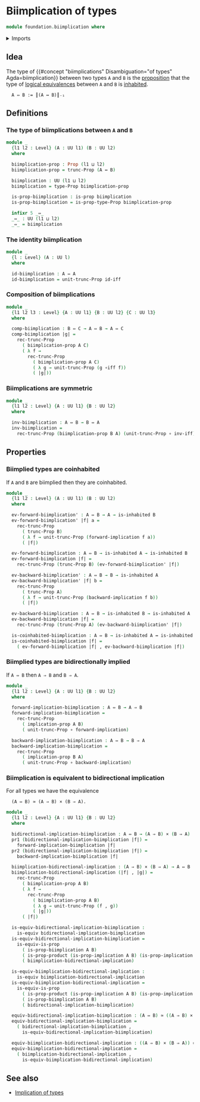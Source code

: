 # Biimplication of types

```agda
module foundation.biimplication where
```

<details><summary>Imports</summary>

```agda
open import foundation.decidable-types
open import foundation.dependent-pair-types
open import foundation.implication
open import foundation.inhabited-types
open import foundation.logical-equivalences
open import foundation.propositional-truncations
open import foundation.universe-levels

open import foundation-core.cartesian-product-types
open import foundation-core.coproduct-types
open import foundation-core.decidable-propositions
open import foundation-core.empty-types
open import foundation-core.equivalences
open import foundation-core.function-types
open import foundation-core.propositions
```

</details>

## Idea

The type of
{{#concept "biimplications" Disambiguation="of types" Agda=biimplication}}
between two types `A` and `B` is the
[proposition](foundation-core.propositions.md) that the type of
[logical equivalences](foundation.logical-equivalences.md) between `A` and `B`
is [inhabited](foundation.inhabited-types.md).

```text
  A ⇔ B := ║(A ↔ B)║₋₁
```

## Definitions

### The type of biimplications between `A` and `B`

```agda
module _
  {l1 l2 : Level} (A : UU l1) (B : UU l2)
  where

  biimplication-prop : Prop (l1 ⊔ l2)
  biimplication-prop = trunc-Prop (A ↔ B)

  biimplication : UU (l1 ⊔ l2)
  biimplication = type-Prop biimplication-prop

  is-prop-biimplication : is-prop biimplication
  is-prop-biimplication = is-prop-type-Prop biimplication-prop

  infixr 5 _⇔_
  _⇔_ : UU (l1 ⊔ l2)
  _⇔_ = biimplication
```

### The identity biimplication

```agda
module _
  {l : Level} (A : UU l)
  where

  id-biimplication : A ⇔ A
  id-biimplication = unit-trunc-Prop id-iff
```

### Composition of biimplications

```agda
module _
  {l1 l2 l3 : Level} {A : UU l1} {B : UU l2} {C : UU l3}
  where

  comp-biimplication : B ⇔ C → A ⇔ B → A ⇔ C
  comp-biimplication |g| =
    rec-trunc-Prop
      ( biimplication-prop A C)
      ( λ f →
        rec-trunc-Prop
          ( biimplication-prop A C)
          ( λ g → unit-trunc-Prop (g ∘iff f))
          ( |g|))
```

### Biimplications are symmetric

```agda
module _
  {l1 l2 : Level} {A : UU l1} {B : UU l2}
  where

  inv-biimplication : A ⇔ B → B ⇔ A
  inv-biimplication =
    rec-trunc-Prop (biimplication-prop B A) (unit-trunc-Prop ∘ inv-iff)
```

## Properties

### Biimplied types are coinhabited

If `A` and `B` are biimplied then they are coinhabited.

```agda
module _
  {l1 l2 : Level} (A : UU l1) (B : UU l2)
  where

  ev-forward-biimplication' : A ⇔ B → A → is-inhabited B
  ev-forward-biimplication' |f| a =
    rec-trunc-Prop
      ( trunc-Prop B)
      ( λ f → unit-trunc-Prop (forward-implication f a))
      ( |f|)

  ev-forward-biimplication : A ⇔ B → is-inhabited A → is-inhabited B
  ev-forward-biimplication |f| =
    rec-trunc-Prop (trunc-Prop B) (ev-forward-biimplication' |f|)

  ev-backward-biimplication' : A ⇔ B → B → is-inhabited A
  ev-backward-biimplication' |f| b =
    rec-trunc-Prop
      ( trunc-Prop A)
      ( λ f → unit-trunc-Prop (backward-implication f b))
      ( |f|)

  ev-backward-biimplication : A ⇔ B → is-inhabited B → is-inhabited A
  ev-backward-biimplication |f| =
    rec-trunc-Prop (trunc-Prop A) (ev-backward-biimplication' |f|)

  is-coinhabited-biimplication : A ⇔ B → is-inhabited A ↔ is-inhabited B
  is-coinhabited-biimplication |f| =
    ( ev-forward-biimplication |f| , ev-backward-biimplication |f|)
```

### Biimplied types are bidirectionally implied

If `A ⇔ B` then `A ⇒ B` and `B ⇒ A`.

```agda
module _
  {l1 l2 : Level} {A : UU l1} {B : UU l2}
  where

  forward-implication-biimplication : A ⇔ B → A ⇒ B
  forward-implication-biimplication =
    rec-trunc-Prop
      ( implication-prop A B)
      ( unit-trunc-Prop ∘ forward-implication)

  backward-implication-biimplication : A ⇔ B → B ⇒ A
  backward-implication-biimplication =
    rec-trunc-Prop
      ( implication-prop B A)
      ( unit-trunc-Prop ∘ backward-implication)
```

### Biimplication is equivalent to bidirectional implication

For all types we have the equivalence

```text
  (A ⇔ B) ≃ (A ⇒ B) × (B ⇒ A).
```

```agda
module _
  {l1 l2 : Level} {A : UU l1} {B : UU l2}
  where

  bidirectional-implication-biimplication : A ⇔ B → (A ⇒ B) × (B ⇒ A)
  pr1 (bidirectional-implication-biimplication |f|) =
    forward-implication-biimplication |f|
  pr2 (bidirectional-implication-biimplication |f|) =
    backward-implication-biimplication |f|

  biimplication-bidirectional-implication : (A ⇒ B) × (B ⇒ A) → A ⇔ B
  biimplication-bidirectional-implication (|f| , |g|) =
    rec-trunc-Prop
      ( biimplication-prop A B)
      ( λ f →
        rec-trunc-Prop
          ( biimplication-prop A B)
          ( λ g → unit-trunc-Prop (f , g))
          ( |g|))
      ( |f|)

  is-equiv-bidirectional-implication-biimplication :
    is-equiv bidirectional-implication-biimplication
  is-equiv-bidirectional-implication-biimplication =
    is-equiv-is-prop
      ( is-prop-biimplication A B)
      ( is-prop-product (is-prop-implication A B) (is-prop-implication B A))
      ( biimplication-bidirectional-implication)

  is-equiv-biimplication-bidirectional-implication :
    is-equiv biimplication-bidirectional-implication
  is-equiv-biimplication-bidirectional-implication =
    is-equiv-is-prop
      ( is-prop-product (is-prop-implication A B) (is-prop-implication B A))
      ( is-prop-biimplication A B)
      ( bidirectional-implication-biimplication)

  equiv-bidirectional-implication-biimplication : (A ⇔ B) ≃ ((A ⇒ B) × (B ⇒ A))
  equiv-bidirectional-implication-biimplication =
    ( bidirectional-implication-biimplication ,
      is-equiv-bidirectional-implication-biimplication)

  equiv-biimplication-bidirectional-implication : ((A ⇒ B) × (B ⇒ A)) ≃ (A ⇔ B)
  equiv-biimplication-bidirectional-implication =
    ( biimplication-bidirectional-implication ,
      is-equiv-biimplication-bidirectional-implication)
```

## See also

- [Implication of types](foundation.implication.md)
